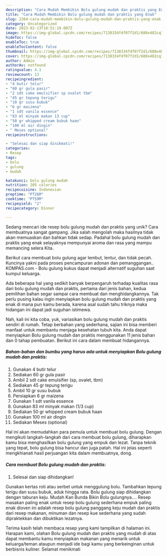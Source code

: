 ```yaml
---
description: "Cara Mudah Membikin Bolu gulung mudah dan praktis yang Enak"
title: "Cara Mudah Membikin Bolu gulung mudah dan praktis yang Enak"
slug: 2264-cara-mudah-membikin-bolu-gulung-mudah-dan-praktis-yang-enak
category: Uncategorized
date: 2023-02-13T18:51:19.007Z
image: https://img-global.cpcdn.com/recipes/7138334fdf07f2d1/680x482cq70/bolu-gulung-mudah-dan-praktis-foto-resep-utama.jpg
hideToc: false
enableToc: true
enableTocContent: false
thumbnail: https://img-global.cpcdn.com/recipes/7138334fdf07f2d1/680x482cq70/bolu-gulung-mudah-dan-praktis-foto-resep-utama.jpg
cover: https://img-global.cpcdn.com/recipes/7138334fdf07f2d1/680x482cq70/bolu-gulung-mudah-dan-praktis-foto-resep-utama.jpg
author: Admin
authorAv: notfound
ratingvalue: 4.1
reviewcount: 13
recipeingredient:
- "4 butir telur"
- "60 gr gula pasir"
- "2 sdt cake emulsifier sp ovalet tbm"
- "45 gr tepung terigu"
- "10 gr susu bubuk"
- "6 gr maizena"
- "1 sdt vanila essence"
- "83 ml minyak makan 13 cup"
- "50 gr whipped cream bubuk haan"
- "100 ml air dingin"
- " Meses optional"
recipeinstructions:

- "Selesai dan siap dinikmati!"
categories:
- Resep
tags:
- bolu
- gulung
- mudah

katakunci: bolu gulung mudah 
nutrition: 205 calories
recipecuisine: Indonesian
preptime: "PT26M"
cooktime: "PT59M"
recipeyield: "2"
recipecategory: Dinner

---
```





Sedang mencari ide resep bolu gulung mudah dan praktis yang unik? Cara membuatnya sangat gampang. Jika salah mengolah maka hasilnya tidak akan memuaskan dan bahkan tidak sedap. Padahal bolu gulung mudah dan praktis yang enak selayaknya mempunyai aroma dan rasa yang mampu memancing selera Kita.





Berikut cara membuat bolu gulung agar lembut, lentur, dan tidak pecah. Kuncinya yakni pada proses pencampuran adonan dan pemanggangan.. KOMPAS.com - Bolu gulung kukus dapat menjadi alternatif suguhan saat kumpul keluarga.

Ada beberapa hal yang sedikit banyak berpengaruh terhadap kualitas rasa dari bolu gulung mudah dan praktis, pertama dari jenis bahan, kedua pemilihan bahan segar sampai cara membuat dan menghidangkannya. Tak perlu pusing kalau ingin menyiapkan bolu gulung mudah dan praktis yang enak di mana pun kamu berada, karena asal sudah tahu triknya maka hidangan ini dapat jadi suguhan istimewa.






Nah, kali ini kita coba, yuk, variasikan bolu gulung mudah dan praktis sendiri di rumah. Tetap berbahan yang sederhana, sajian ini bisa memberi manfaat untuk membantu menjaga kesehatan tubuh kita. Anda dapat menyiapkan Bolu gulung mudah dan praktis menggunakan 11 jenis bahan dan 0 tahap pembuatan. Berikut ini cara dalam membuat hidangannya.

<!--inarticleads1-->

##### Bahan-bahan dan bumbu yang harus ada untuk menyiapkan Bolu gulung mudah dan praktis:

1. Gunakan 4 butir telur
1. Sediakan 60 gr gula pasir
1. Ambil 2 sdt cake emulsifier (sp, ovalet, tbm)
1. Sediakan 45 gr tepung terigu
1. Ambil 10 gr susu bubuk
1. Persiapkan 6 gr maizena
1. Gunakan 1 sdt vanila essence
1. Gunakan 83 ml minyak makan (1/3 cup)
1. Sediakan 50 gr whipped cream bubuk haan
1. Gunakan 100 ml air dingin
1. Sediakan  Meses (optional)


Hal ini akan memudahkan para pemula untuk membuat bolu gulung. Dengan mengikuti langkah-langkah dari cara membuat bolu gulung, diharapkan kamu bisa menghasilkan bolu gulung yang empuk dan lezat. Tanpa teknik yang tepat, bolu gulung bisa hancur dan juga patah. Hal ini jelas seperti mengkhianati hasil perjuangan kita dalam membuatnya, dong. 

<!--inarticleads2-->

##### Cara membuat Bolu gulung mudah dan praktis:


1. Selesai dan siap dihidangkan!

Gunakan kertas roti atau serbet untuk menggulung bolu. Tambahkan tepung terigu dan susu bubuk, aduk hingga rata. Bolu gulung siap dihidangkan dengan taburan keju. Mudah Kan Bunda Bikin Bolu gulungnya…. Resep masakan paling enak untuk resep bolu gulung sederhana empuk paling enak dioven ini adalah resep bolu gulung panggang keju mudah dan praktis dari resep makanan, minuman dan resep kue sederhana yang sudah dipraktekkan dan dibuktikan lezatnya. 

Terima kasih telah membaca resep yang kami tampilkan di halaman ini. Harapan kami, olahan Bolu gulung mudah dan praktis yang mudah di atas dapat membantu kamu menyiapkan makanan yang menarik untuk keluarga/teman ataupun menjadi ide bagi kamu yang berkeinginan untuk berbisnis kuliner. Selamat menikmati
